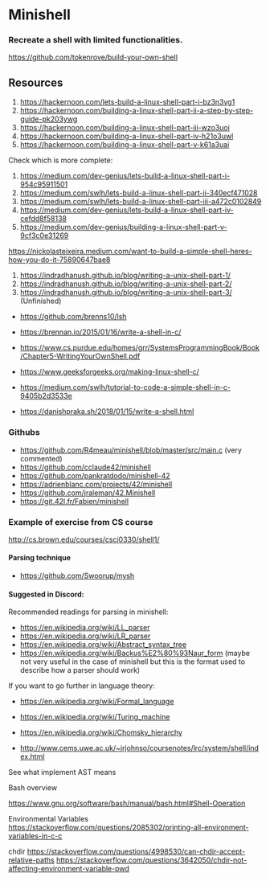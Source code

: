 # Minishell
### Recreate a shell with limited functionalities.

https://github.com/tokenrove/build-your-own-shell

## Resources

1. https://hackernoon.com/lets-build-a-linux-shell-part-i-bz3n3vg1
2. https://hackernoon.com/building-a-linux-shell-part-ii-a-step-by-step-guide-pk203ywg
3. https://hackernoon.com/building-a-linux-shell-part-iii-wzo3uoi
4. https://hackernoon.com/building-a-linux-shell-part-iv-h21o3uwl
5. https://hackernoon.com/building-a-linux-shell-part-v-k61a3uai

Check which is more complete:

1. https://medium.com/dev-genius/lets-build-a-linux-shell-part-i-954c95911501
2. https://medium.com/swlh/lets-build-a-linux-shell-part-ii-340ecf471028
3. https://medium.com/swlh/lets-build-a-linux-shell-part-iii-a472c0102849
4. https://medium.com/dev-genius/lets-build-a-linux-shell-part-iv-cefdd8f58138
5. https://medium.com/dev-genius/building-a-linux-shell-part-v-9cf3c0e31269

https://nickolasteixeira.medium.com/want-to-build-a-simple-shell-heres-how-you-do-it-75890647bae8

1. https://indradhanush.github.io/blog/writing-a-unix-shell-part-1/
2. https://indradhanush.github.io/blog/writing-a-unix-shell-part-2/
3. https://indradhanush.github.io/blog/writing-a-unix-shell-part-3/
(Unfinished)

- https://github.com/brenns10/lsh
- https://brennan.io/2015/01/16/write-a-shell-in-c/

- https://www.cs.purdue.edu/homes/grr/SystemsProgrammingBook/Book/Chapter5-WritingYourOwnShell.pdf
- https://www.geeksforgeeks.org/making-linux-shell-c/
- https://medium.com/swlh/tutorial-to-code-a-simple-shell-in-c-9405b2d3533e
- https://danishpraka.sh/2018/01/15/write-a-shell.html


### Githubs
- https://github.com/R4meau/minishell/blob/master/src/main.c (very commented)
- https://github.com/cclaude42/minishell
- https://github.com/pankratdodo/minishell-42
- https://adrienblanc.com/projects/42/minishell
- https://github.com/jraleman/42.Minishell
- https://git.42l.fr/Fabien/minishell

### Example of exercise from CS course
http://cs.brown.edu/courses/csci0330/shell1/

#### Parsing technique

- https://github.com/Swoorup/mysh

#### Suggested in Discord:

Recommended readings for parsing in minishell:
- https://en.wikipedia.org/wiki/LL_parser
- https://en.wikipedia.org/wiki/LR_parser
- https://en.wikipedia.org/wiki/Abstract_syntax_tree
- https://en.wikipedia.org/wiki/Backus%E2%80%93Naur_form (maybe not very useful in the case of minishell but this is the format used to describe how a parser should work)

If you want to go further in language theory:
- https://en.wikipedia.org/wiki/Formal_language
- https://en.wikipedia.org/wiki/Turing_machine
- https://en.wikipedia.org/wiki/Chomsky_hierarchy

- http://www.cems.uwe.ac.uk/~irjohnso/coursenotes/lrc/system/shell/index.html

See what implement AST means

Bash overview

https://www.gnu.org/software/bash/manual/bash.html#Shell-Operation

Environmental Variables
https://stackoverflow.com/questions/2085302/printing-all-environment-variables-in-c-c

chdir
https://stackoverflow.com/questions/4998530/can-chdir-accept-relative-paths
https://stackoverflow.com/questions/3642050/chdir-not-affecting-environment-variable-pwd
